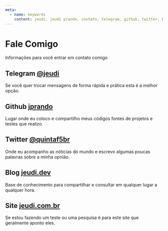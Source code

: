 ```yaml
---
meta:
  - name: keywords
    content: jeudi, jeudi prando, contato, telegram, github, twitter, blog, site
---
```


# Fale Comigo

Informações para você entrar em contato comigo

## Telegram [@jeudi](https://t.me/jeudi)

Se você quer trocar mensagens de forma rápida e prática esta é a melhor opção.

## Github [jprando](https://github.com/jprando)

Lugar onde eu coloco e compartilho meus códigos fontes de projetos e testes que realizo.

## Twitter [@quintaf5br](https://twitter.com/quintaf5br)

Onde eu acompanho as nóticias do mundo e escrevo algumas poucas palavras sobre a minha opnião.

## Blog [jeudi.dev](https://jeudi.dev)

Base de conhecimento para compartilhar e consultar em qualquer lugar a qualquer hora.

## Site [jeudi.com.br](https://jeudi.com.br)

Se estou fazendo um teste ou uma pesquisa é para este site que geralmente aponto eles.
